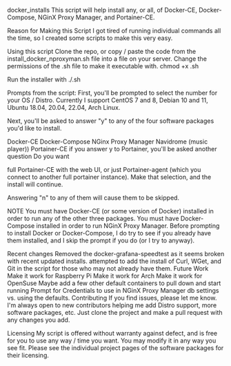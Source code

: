 docker_installs
This script will help install any, or all, of Docker-CE, Docker-Compose, NGinX Proxy Manager, and Portainer-CE.

Reason for Making this Script
I got tired of running individual commands all the time, so I created some scripts to make this very easy.

Using this script
Clone the repo, or copy / paste the code from the install_docker_nproxyman.sh file into a file on your server.
Change the permissions of the .sh file to make it executable with.
chmod +x <your-new-file>.sh

Run the installer with
./<your-new-file>.sh

Prompts from the script:
First, you'll be prompted to select the number for your OS / Distro. Currently I support CentOS 7 and 8, Debian 10 and 11, Ubuntu 18.04, 20.04, 22.04, Arch Linux.

Next, you'll be asked to answer "y" to any of the four software packages you'd like to install.

Docker-CE
Docker-Compose
NGinx Proxy Manager
Navidrome (music player))
Portainer-CE
if you answer y to Portainer, you'll be asked another question
Do you want

full Portainer-CE with the web UI, or
just Portainer-agent (which you connect to another full portainer instance).
Make that selection, and the install will continue.

Answering "n" to any of them will cause them to be skipped.

NOTE
You must have Docker-CE (or some version of Docker) installed in order to run any of the other three packages.
You must have Docker-Compose installed in order to run NGinX Proxy Manager.
Before prompting to install Docker or Docker-Compose, I do try to see if you already have them installed, and I skip the prompt if you do (or I try to anyway).

Recent changes
Removed the docker-grafana-speedtest as it seems broken with recent updated installs.
attempted to add the install of Curl, WGet, and Git in the script for those who may not already have them.
Future Work
 Make it work for Raspberry Pi
 Make it work for Arch
 Make it work for OpenSuse
 Maybe add a few other default containers to pull down and start running
 Prompt for Credentials to use in NGinX Proxy Manager db settings vs. using the defaults.
Contributing
If you find issues, please let me know. I'm always open to new contributors helping me add Distro support, more software packages, etc. Just clone the project and make a pull request with any changes you add.

Licensing
My script is offered without warranty against defect, and is free for you to use any way / time you want. You may modify it in any way you see fit. Please see the individual project pages of the software packages for their licensing.
